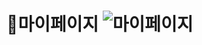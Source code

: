 # 📌마이페이지  ![마이페이지](https://user-images.githubusercontent.com/88878686/180650332-0bf3e3ed-ebc8-4f75-8152-0cc5c9090fc5.JPG)
